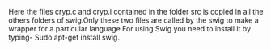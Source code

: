Here the files cryp.c and cryp.i contained in the folder src is copied in all the others folders of swig.Only these two files are called by the swig to make a wrapper for a particular language.For using Swig you need to install it by typing- Sudo apt-get install swig.
